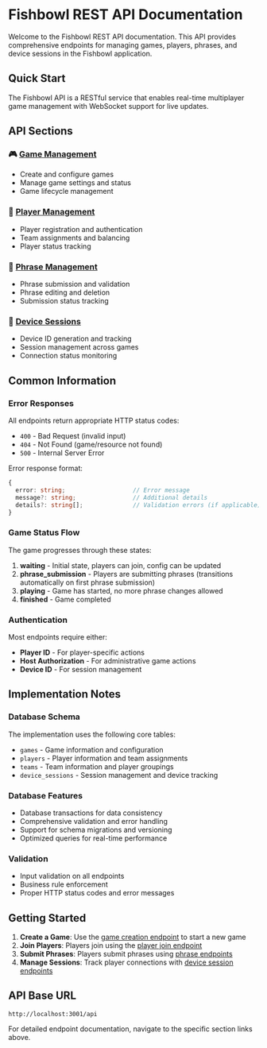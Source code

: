 # Fishbowl REST API Documentation

Welcome to the Fishbowl REST API documentation. This API provides comprehensive endpoints for managing games, players, phrases, and device sessions in the Fishbowl application.

## Quick Start

The Fishbowl API is a RESTful service that enables real-time multiplayer game management with WebSocket support for live updates.

## API Sections

### 🎮 [Game Management](./REST-API/game-endpoints.md)
- Create and configure games
- Manage game settings and status
- Game lifecycle management

### 👥 [Player Management](./REST-API/player-endpoints.md) 
- Player registration and authentication
- Team assignments and balancing
- Player status tracking

### 📝 [Phrase Management](./REST-API/phrase-endpoints.md)
- Phrase submission and validation
- Phrase editing and deletion
- Submission status tracking

### 📱 [Device Sessions](./REST-API/device-session-endpoints.md)
- Device ID generation and tracking
- Session management across games
- Connection status monitoring

## Common Information

### Error Responses

All endpoints return appropriate HTTP status codes:
- `400` - Bad Request (invalid input)
- `404` - Not Found (game/resource not found)
- `500` - Internal Server Error

Error response format:
```typescript
{
  error: string;                   // Error message
  message?: string;                // Additional details
  details?: string[];              // Validation errors (if applicable)
}
```

### Game Status Flow

The game progresses through these states:

1. **waiting** - Initial state, players can join, config can be updated
2. **phrase_submission** - Players are submitting phrases (transitions automatically on first phrase submission)
3. **playing** - Game has started, no more phrase changes allowed
4. **finished** - Game completed

### Authentication

Most endpoints require either:
- **Player ID** - For player-specific actions
- **Host Authorization** - For administrative game actions
- **Device ID** - For session management

## Implementation Notes

### Database Schema
The implementation uses the following core tables:
- `games` - Game information and configuration
- `players` - Player information and team assignments
- `teams` - Team information and player groupings
- `device_sessions` - Session management and device tracking

### Database Features
- Database transactions for data consistency
- Comprehensive validation and error handling
- Support for schema migrations and versioning
- Optimized queries for real-time performance

### Validation
- Input validation on all endpoints
- Business rule enforcement
- Proper HTTP status codes and error messages

## Getting Started

1. **Create a Game**: Use the [game creation endpoint](./docs/game-endpoints.md#post-apigames) to start a new game
2. **Join Players**: Players join using the [player join endpoint](./docs/player-endpoints.md#post-apigamesgamecodejoin)
3. **Submit Phrases**: Players submit phrases using [phrase endpoints](./docs/phrase-endpoints.md#post-apigamesgamecodephrases)
4. **Manage Sessions**: Track player connections with [device session endpoints](./docs/device-session-endpoints.md)

## API Base URL

```
http://localhost:3001/api
```

For detailed endpoint documentation, navigate to the specific section links above.
